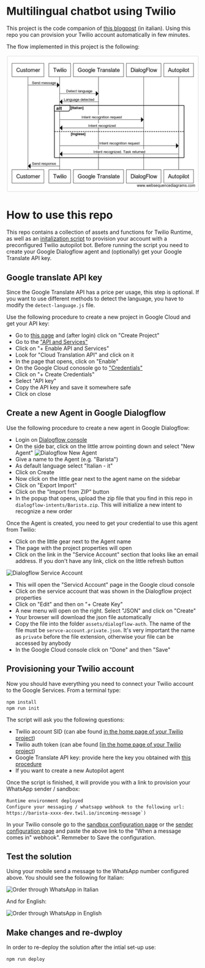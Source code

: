 # Multilingual chatbot using Twilio

This project is the code companion of [this blogpost](https://www.twilio.com/blog/chatbot-multilingue-per-whatsapp) (in italian). Using this repo you can provision your Twilio account automatically in few minutes. 

The flow implemented in this project is the following: 

![diagram](https://github.com/vernig/twilio-multilingual-chatbot/blob/master/diagram.png)

# How to use this repo 

This repo contains a collection of assets and functions for Twilio Runtime, as well as an [initalization script](#provisioning-your-twilio-account) to provision your account with a preconfigured Twilio autopilot bot. Before running the script you need to create your Google Dialogflow agent and (optionally) get your Google Translate API key. 

## Google translate API key

Since the Google Translate API has a price per usage, this step is optional. If you want to use different methods to detect the language, you have to modify the `detect-language.js` file. 
 
Use the following procedure to create a new project in Google Cloud and get your API key: 

* Go to [this page](https://console.cloud.google.com/projectselector2/home/dashboard) and (after login) click on "Create Project"
* Go to the ["API and Services"](https://console.cloud.google.com/apis/dashboard)
* Click on "+ Enable API and Services"
* Look for "Cloud Translation API" and click on it
* In the page that opens, click on "Enable" 
* On the Google Cloud conosole go to ["Credentials"](https://console.cloud.google.com/apis/credentials)
* Click on "+ Create Credentials"
* Select "API key"
* Copy the API key and save it somewhere safe 
* Click on close

## Create a new Agent in Google Dialogflow

Use the following procedure to create a new agent in Google Dialogflow: 

* Login on [Dialogflow console](https://dialogflow.cloud.google.com/)
* On the side bar, click on the little arrow pointing down and select "New Agent"
![Dialogflow New Agent](https://twilio-cms-prod.s3.amazonaws.com/images/dialogflow-newagent.width-800.png)
* Give a name to the Agent (e.g. "Barista")
* As default language select "Italian - it"
* Click on Create
* Now click on  the little gear next to the agent name on the sidebar 
* Click on "Export Import"
* Click on the "Import from ZIP" button 
* In the popup that opens, upload the zip file that you find in this repo in `dialogflow-intents/Barista.zip`. This will initialize a new intent to recognize a new order 

Once the Agent is created, you need to get your credential to use this agent from Twilio: 

* Click on the little gear next to the Agent name
* The page with the project properties will open
* Click on the link in the "Service Account" section that looks like an email address. If you don't have any link, click on the little refresh button

![Dialogflow Service Account](https://twilio-cms-prod.s3.amazonaws.com/images/dialogflow-project_1PbHnSe.width-1600.png)

* This will open the "Servicd Account" page in the Google cloud console
* Click on the service account that was shown in the Dialogflow project properties 
* Click on "Edit" and then on "+ Create Key"
* A new menu will open on the right. Select "JSON" and click on "Create"
* Your browser will download the json file automatically 
* Copy the file into the folder `assets/dialogflow-auth`. The name of the file must be `servce-account.private.json`. It's very important the name as `private` before the file extension, otherwise your file can be accessed by anybody 
* In the Google Cloud console click on "Done" and then "Save"

## Provisioning your Twilio account

Now you should have everything you need to connect your Twilio account to the Google Services. From a terminal type: 

```
npm install 
npm run init
```

The script will ask you the following questions: 
* Twilio account SID (can abe found [in the home page of your Twilio project](https://twilio.com/console))
* Twilio auth token (can abe found [[in the home page of your Twilio project](https://twilio.com/console))
* Google Translate API key: provide here the key you obtained with [this procedure](#google-translate-api-key)
* If you want to create a new Autopilot agent

Once the script is finished, it will provide you with a link to provision your WhatsApp sender / sandbox:

```
Runtime environment deployed
Configure your messaging / whatsapp webhook to the following url: https://barista-xxxx-dev.twil.io/incoming-message`)
```

In your Twilio console go to the [sandbox configuration page](https://www.twilio.com/console/sms/whatsapp/sandbox) or the [sender configuration page](https://www.twilio.com/console/sms/whatsapp/senders) and paste the above link to the "When a message comes in" webhook". Remmeber to Save the configuration. 

## Test  the solution

Using your mobile send a message to the WhatsApp number configured above. You should see the following for Italian: 

![Order through WhatsApp in Italian](https://twilio-cms-prod.s3.amazonaws.com/images/test-whatsapp-italian.width-1600.png)

And for English:

![Order through WhatsApp in English](https://twilio-cms-prod.s3.amazonaws.com/images/test-whatsapp-english.width-1600.png)

## Make changes and re-dwploy

In order to re-deploy the solution after the intial set-up use: 

```
npm run deploy
```